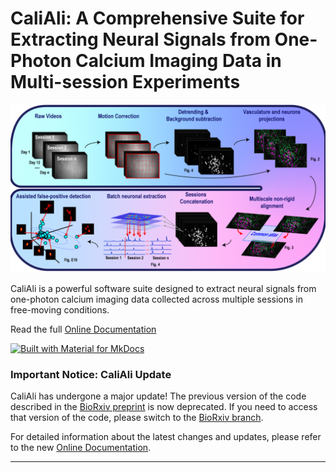 # CaliAli: A Comprehensive Suite for Extracting Neural Signals from One-Photon Calcium Imaging Data in Multi-session Experiments

<p align="center">
  <img src="./Demo/main_panel.png" alt="slider" width="800px"/>
</p>

CaliAli is a powerful software suite designed to extract neural signals from one-photon calcium imaging data collected across multiple sessions in free-moving conditions.

Read the full [Online Documentation](https://caliali-pv.github.io/CaliAli/)

[![Built with Material for MkDocs](https://img.shields.io/badge/Material_for_MkDocs-526CFE?style=for-the-badge&logo=MaterialForMkDocs&logoColor=white)](https://squidfunk.github.io/mkdocs-material/)

### Important Notice: CaliAli Update

CaliAli has undergone a major update! The previous version of the code described in the [BioRxiv preprint](https://www.biorxiv.org/content/10.1101/2023.05.19.540935v1) is now deprecated. If you need to access that version of the code, please switch to the [BioRxiv branch](https://github.com/CaliAli-PV/CaliAli/tree/Biorxiv-Version).

For detailed information about the latest changes and updates, please refer to the new [Online Documentation](https://caliali-pv.github.io/CaliAli/).

---

